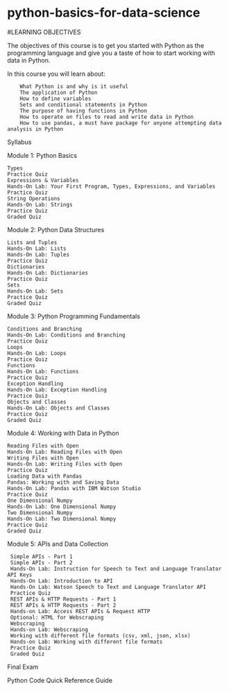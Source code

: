 # python-basics-for-data-science

#LEARNING OBJECTIVES

The objectives of this course is to get you started with Python as the programming language and give you a taste of how to start working with data in Python.

In this course you will learn about:

        What Python is and why is it useful
        The application of Python 
        How to define variables
        Sets and conditional statements in Python
        The purpose of having functions in Python
        How to operate on files to read and write data in Python
        How to use pandas, a must have package for anyone attempting data analysis in Python

Syllabus

Module 1: Python Basics

    Types
    Practice Quiz 
    Expressions & Variables
    Hands-On Lab: Your First Program, Types, Expressions, and Variables
    Practice Quiz
    String Operations
    Hands-On Lab: Strings
    Practice Quiz
    Graded Quiz

Module 2: Python Data Structures

    Lists and Tuples
    Hands-On Lab: Lists
    Hands-On Lab: Tuples
    Practice Quiz
    Dictionaries
    Hands-On Lab: Dictionaries
    Practice Quiz
    Sets
    Hands-On Lab: Sets
    Practice Quiz
    Graded Quiz

Module 3: Python Programming Fundamentals

    Conditions and Branching
    Hands-On Lab: Conditions and Branching
    Practice Quiz 
    Loops
    Hands-On Lab: Loops
    Practice Quiz 
    Functions
    Hands-On Lab: Functions
    Practice Quiz
    Exception Handling
    Hands-On Lab: Exception Handling
    Practice Quiz 
    Objects and Classes
    Hands-On Lab: Objects and Classes
    Practice Quiz
    Graded Quiz

Module 4: Working with Data in Python 

    Reading Files with Open
    Hands-On Lab: Reading Files with Open
    Writing Files with Open
    Hands-On Lab: Writing Files with Open
    Practice Quiz
    Loading Data with Pandas
    Pandas: Working with and Saving Data
    Hands-On Lab: Pandas with IBM Watson Studio
    Practice Quiz
    One Dimensional Numpy
    Hands-On Lab: One Dimensional Numpy
    Two Dimensional Numpy
    Hands-On Lab: Two Dimensional Numpy
    Practice Quiz
    Graded Quiz

Module 5: APIs and Data Collection 

     Simple APIs - Part 1
     Simple APIs - Part 2
     Hands-On Lab: Instruction for Speech to Text and Language Translator API Keys
     Hands-On Lab: Introduction to API
     Hands-On Lab: Watson Speech to Text and Language Translator API
     Practice Quiz 
     REST APIs & HTTP Requests - Part 1
     REST APIs & HTTP Requests - Part 2
     Hands-on Lab: Access REST APIs & Request HTTP
     Optional: HTML for Webscraping
     Webscraping
     Hands-on Lab: Webscraping
     Working with different file formats (csv, xml, json, xlsx)
     Hands-on Lab: Working with different file formats
     Practice Quiz
     Graded Quiz

Final Exam

Python Code Quick Reference Guide
